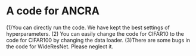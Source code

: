# A code for ANCRA
(1)You can directly run the code. We have kept the best settings of hyperparameters. 
(2) You can easily change the code for CIFAR10 to the code for CIFAR100 by changing the data loader.
(3)There are some bugs in the code for WideResNet. Please neglect it.
